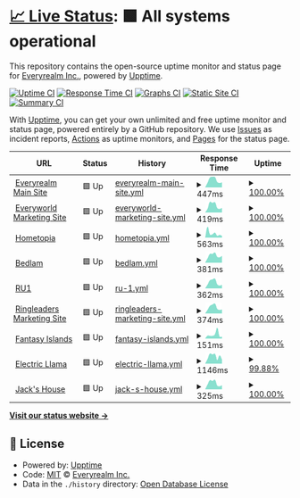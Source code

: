 # [📈 Live Status](https://rrealmdev.github.io/realm-upptime): <!--live status--> **🟩 All systems operational**

This repository contains the open-source uptime monitor and status page for [Everyrealm Inc.](https://rrealmdev.github.io/realm-upptime), powered by [Upptime](https://github.com/upptime/upptime).

[![Uptime CI](https://github.com/rrealmdev/realm-upptime/workflows/Uptime%20CI/badge.svg)](https://github.com/rrealmdev/realm-upptime/actions?query=workflow%3A%22Uptime+CI%22)
[![Response Time CI](https://github.com/rrealmdev/realm-upptime/workflows/Response%20Time%20CI/badge.svg)](https://github.com/rrealmdev/realm-upptime/actions?query=workflow%3A%22Response+Time+CI%22)
[![Graphs CI](https://github.com/rrealmdev/realm-upptime/workflows/Graphs%20CI/badge.svg)](https://github.com/rrealmdev/realm-upptime/actions?query=workflow%3A%22Graphs+CI%22)
[![Static Site CI](https://github.com/rrealmdev/realm-upptime/workflows/Static%20Site%20CI/badge.svg)](https://github.com/rrealmdev/realm-upptime/actions?query=workflow%3A%22Static+Site+CI%22)
[![Summary CI](https://github.com/rrealmdev/realm-upptime/workflows/Summary%20CI/badge.svg)](https://github.com/rrealmdev/realm-upptime/actions?query=workflow%3A%22Summary+CI%22)

With [Upptime](https://upptime.js.org), you can get your own unlimited and free uptime monitor and status page, powered entirely by a GitHub repository. We use [Issues](https://github.com/rrealmdev/realm-upptime/issues) as incident reports, [Actions](https://github.com/rrealmdev/realm-upptime/actions) as uptime monitors, and [Pages](https://rrealmdev.github.io/realm-upptime) for the status page.

<!--start: status pages-->
<!-- This summary is generated by Upptime (https://github.com/upptime/upptime) -->
<!-- Do not edit this manually, your changes will be overwritten -->
<!-- prettier-ignore -->
| URL | Status | History | Response Time | Uptime |
| --- | ------ | ------- | ------------- | ------ |
| <img alt="" src="https://icons.duckduckgo.com/ip3/everyrealm.com.ico" height="13"> [Everyrealm Main Site](https://everyrealm.com) | 🟩 Up | [everyrealm-main-site.yml](https://github.com/rrealmdev/realm-upptime/commits/HEAD/history/everyrealm-main-site.yml) | <details><summary><img alt="Response time graph" src="./graphs/everyrealm-main-site/response-time-week.png" height="20"> 447ms</summary><br><a href="https://rrealmdev.github.io/realm-upptime/history/everyrealm-main-site"><img alt="Response time 469" src="https://img.shields.io/endpoint?url=https%3A%2F%2Fraw.githubusercontent.com%2Frrealmdev%2Frealm-upptime%2FHEAD%2Fapi%2Feveryrealm-main-site%2Fresponse-time.json"></a><br><a href="https://rrealmdev.github.io/realm-upptime/history/everyrealm-main-site"><img alt="24-hour response time 306" src="https://img.shields.io/endpoint?url=https%3A%2F%2Fraw.githubusercontent.com%2Frrealmdev%2Frealm-upptime%2FHEAD%2Fapi%2Feveryrealm-main-site%2Fresponse-time-day.json"></a><br><a href="https://rrealmdev.github.io/realm-upptime/history/everyrealm-main-site"><img alt="7-day response time 447" src="https://img.shields.io/endpoint?url=https%3A%2F%2Fraw.githubusercontent.com%2Frrealmdev%2Frealm-upptime%2FHEAD%2Fapi%2Feveryrealm-main-site%2Fresponse-time-week.json"></a><br><a href="https://rrealmdev.github.io/realm-upptime/history/everyrealm-main-site"><img alt="30-day response time 469" src="https://img.shields.io/endpoint?url=https%3A%2F%2Fraw.githubusercontent.com%2Frrealmdev%2Frealm-upptime%2FHEAD%2Fapi%2Feveryrealm-main-site%2Fresponse-time-month.json"></a><br><a href="https://rrealmdev.github.io/realm-upptime/history/everyrealm-main-site"><img alt="1-year response time 469" src="https://img.shields.io/endpoint?url=https%3A%2F%2Fraw.githubusercontent.com%2Frrealmdev%2Frealm-upptime%2FHEAD%2Fapi%2Feveryrealm-main-site%2Fresponse-time-year.json"></a></details> | <details><summary><a href="https://rrealmdev.github.io/realm-upptime/history/everyrealm-main-site">100.00%</a></summary><a href="https://rrealmdev.github.io/realm-upptime/history/everyrealm-main-site"><img alt="All-time uptime 100.00%" src="https://img.shields.io/endpoint?url=https%3A%2F%2Fraw.githubusercontent.com%2Frrealmdev%2Frealm-upptime%2FHEAD%2Fapi%2Feveryrealm-main-site%2Fuptime.json"></a><br><a href="https://rrealmdev.github.io/realm-upptime/history/everyrealm-main-site"><img alt="24-hour uptime 100.00%" src="https://img.shields.io/endpoint?url=https%3A%2F%2Fraw.githubusercontent.com%2Frrealmdev%2Frealm-upptime%2FHEAD%2Fapi%2Feveryrealm-main-site%2Fuptime-day.json"></a><br><a href="https://rrealmdev.github.io/realm-upptime/history/everyrealm-main-site"><img alt="7-day uptime 100.00%" src="https://img.shields.io/endpoint?url=https%3A%2F%2Fraw.githubusercontent.com%2Frrealmdev%2Frealm-upptime%2FHEAD%2Fapi%2Feveryrealm-main-site%2Fuptime-week.json"></a><br><a href="https://rrealmdev.github.io/realm-upptime/history/everyrealm-main-site"><img alt="30-day uptime 100.00%" src="https://img.shields.io/endpoint?url=https%3A%2F%2Fraw.githubusercontent.com%2Frrealmdev%2Frealm-upptime%2FHEAD%2Fapi%2Feveryrealm-main-site%2Fuptime-month.json"></a><br><a href="https://rrealmdev.github.io/realm-upptime/history/everyrealm-main-site"><img alt="1-year uptime 100.00%" src="https://img.shields.io/endpoint?url=https%3A%2F%2Fraw.githubusercontent.com%2Frrealmdev%2Frealm-upptime%2FHEAD%2Fapi%2Feveryrealm-main-site%2Fuptime-year.json"></a></details>
| <img alt="" src="https://icons.duckduckgo.com/ip3/everyworld.com.ico" height="13"> [Everyworld Marketing Site](https://everyworld.com) | 🟩 Up | [everyworld-marketing-site.yml](https://github.com/rrealmdev/realm-upptime/commits/HEAD/history/everyworld-marketing-site.yml) | <details><summary><img alt="Response time graph" src="./graphs/everyworld-marketing-site/response-time-week.png" height="20"> 419ms</summary><br><a href="https://rrealmdev.github.io/realm-upptime/history/everyworld-marketing-site"><img alt="Response time 441" src="https://img.shields.io/endpoint?url=https%3A%2F%2Fraw.githubusercontent.com%2Frrealmdev%2Frealm-upptime%2FHEAD%2Fapi%2Feveryworld-marketing-site%2Fresponse-time.json"></a><br><a href="https://rrealmdev.github.io/realm-upptime/history/everyworld-marketing-site"><img alt="24-hour response time 284" src="https://img.shields.io/endpoint?url=https%3A%2F%2Fraw.githubusercontent.com%2Frrealmdev%2Frealm-upptime%2FHEAD%2Fapi%2Feveryworld-marketing-site%2Fresponse-time-day.json"></a><br><a href="https://rrealmdev.github.io/realm-upptime/history/everyworld-marketing-site"><img alt="7-day response time 419" src="https://img.shields.io/endpoint?url=https%3A%2F%2Fraw.githubusercontent.com%2Frrealmdev%2Frealm-upptime%2FHEAD%2Fapi%2Feveryworld-marketing-site%2Fresponse-time-week.json"></a><br><a href="https://rrealmdev.github.io/realm-upptime/history/everyworld-marketing-site"><img alt="30-day response time 441" src="https://img.shields.io/endpoint?url=https%3A%2F%2Fraw.githubusercontent.com%2Frrealmdev%2Frealm-upptime%2FHEAD%2Fapi%2Feveryworld-marketing-site%2Fresponse-time-month.json"></a><br><a href="https://rrealmdev.github.io/realm-upptime/history/everyworld-marketing-site"><img alt="1-year response time 441" src="https://img.shields.io/endpoint?url=https%3A%2F%2Fraw.githubusercontent.com%2Frrealmdev%2Frealm-upptime%2FHEAD%2Fapi%2Feveryworld-marketing-site%2Fresponse-time-year.json"></a></details> | <details><summary><a href="https://rrealmdev.github.io/realm-upptime/history/everyworld-marketing-site">100.00%</a></summary><a href="https://rrealmdev.github.io/realm-upptime/history/everyworld-marketing-site"><img alt="All-time uptime 100.00%" src="https://img.shields.io/endpoint?url=https%3A%2F%2Fraw.githubusercontent.com%2Frrealmdev%2Frealm-upptime%2FHEAD%2Fapi%2Feveryworld-marketing-site%2Fuptime.json"></a><br><a href="https://rrealmdev.github.io/realm-upptime/history/everyworld-marketing-site"><img alt="24-hour uptime 100.00%" src="https://img.shields.io/endpoint?url=https%3A%2F%2Fraw.githubusercontent.com%2Frrealmdev%2Frealm-upptime%2FHEAD%2Fapi%2Feveryworld-marketing-site%2Fuptime-day.json"></a><br><a href="https://rrealmdev.github.io/realm-upptime/history/everyworld-marketing-site"><img alt="7-day uptime 100.00%" src="https://img.shields.io/endpoint?url=https%3A%2F%2Fraw.githubusercontent.com%2Frrealmdev%2Frealm-upptime%2FHEAD%2Fapi%2Feveryworld-marketing-site%2Fuptime-week.json"></a><br><a href="https://rrealmdev.github.io/realm-upptime/history/everyworld-marketing-site"><img alt="30-day uptime 100.00%" src="https://img.shields.io/endpoint?url=https%3A%2F%2Fraw.githubusercontent.com%2Frrealmdev%2Frealm-upptime%2FHEAD%2Fapi%2Feveryworld-marketing-site%2Fuptime-month.json"></a><br><a href="https://rrealmdev.github.io/realm-upptime/history/everyworld-marketing-site"><img alt="1-year uptime 100.00%" src="https://img.shields.io/endpoint?url=https%3A%2F%2Fraw.githubusercontent.com%2Frrealmdev%2Frealm-upptime%2FHEAD%2Fapi%2Feveryworld-marketing-site%2Fuptime-year.json"></a></details>
| <img alt="" src="https://icons.duckduckgo.com/ip3/hometopia.com.ico" height="13"> [Hometopia](https://hometopia.com) | 🟩 Up | [hometopia.yml](https://github.com/rrealmdev/realm-upptime/commits/HEAD/history/hometopia.yml) | <details><summary><img alt="Response time graph" src="./graphs/hometopia/response-time-week.png" height="20"> 563ms</summary><br><a href="https://rrealmdev.github.io/realm-upptime/history/hometopia"><img alt="Response time 2800" src="https://img.shields.io/endpoint?url=https%3A%2F%2Fraw.githubusercontent.com%2Frrealmdev%2Frealm-upptime%2FHEAD%2Fapi%2Fhometopia%2Fresponse-time.json"></a><br><a href="https://rrealmdev.github.io/realm-upptime/history/hometopia"><img alt="24-hour response time 245" src="https://img.shields.io/endpoint?url=https%3A%2F%2Fraw.githubusercontent.com%2Frrealmdev%2Frealm-upptime%2FHEAD%2Fapi%2Fhometopia%2Fresponse-time-day.json"></a><br><a href="https://rrealmdev.github.io/realm-upptime/history/hometopia"><img alt="7-day response time 563" src="https://img.shields.io/endpoint?url=https%3A%2F%2Fraw.githubusercontent.com%2Frrealmdev%2Frealm-upptime%2FHEAD%2Fapi%2Fhometopia%2Fresponse-time-week.json"></a><br><a href="https://rrealmdev.github.io/realm-upptime/history/hometopia"><img alt="30-day response time 2800" src="https://img.shields.io/endpoint?url=https%3A%2F%2Fraw.githubusercontent.com%2Frrealmdev%2Frealm-upptime%2FHEAD%2Fapi%2Fhometopia%2Fresponse-time-month.json"></a><br><a href="https://rrealmdev.github.io/realm-upptime/history/hometopia"><img alt="1-year response time 2800" src="https://img.shields.io/endpoint?url=https%3A%2F%2Fraw.githubusercontent.com%2Frrealmdev%2Frealm-upptime%2FHEAD%2Fapi%2Fhometopia%2Fresponse-time-year.json"></a></details> | <details><summary><a href="https://rrealmdev.github.io/realm-upptime/history/hometopia">100.00%</a></summary><a href="https://rrealmdev.github.io/realm-upptime/history/hometopia"><img alt="All-time uptime 100.00%" src="https://img.shields.io/endpoint?url=https%3A%2F%2Fraw.githubusercontent.com%2Frrealmdev%2Frealm-upptime%2FHEAD%2Fapi%2Fhometopia%2Fuptime.json"></a><br><a href="https://rrealmdev.github.io/realm-upptime/history/hometopia"><img alt="24-hour uptime 100.00%" src="https://img.shields.io/endpoint?url=https%3A%2F%2Fraw.githubusercontent.com%2Frrealmdev%2Frealm-upptime%2FHEAD%2Fapi%2Fhometopia%2Fuptime-day.json"></a><br><a href="https://rrealmdev.github.io/realm-upptime/history/hometopia"><img alt="7-day uptime 100.00%" src="https://img.shields.io/endpoint?url=https%3A%2F%2Fraw.githubusercontent.com%2Frrealmdev%2Frealm-upptime%2FHEAD%2Fapi%2Fhometopia%2Fuptime-week.json"></a><br><a href="https://rrealmdev.github.io/realm-upptime/history/hometopia"><img alt="30-day uptime 100.00%" src="https://img.shields.io/endpoint?url=https%3A%2F%2Fraw.githubusercontent.com%2Frrealmdev%2Frealm-upptime%2FHEAD%2Fapi%2Fhometopia%2Fuptime-month.json"></a><br><a href="https://rrealmdev.github.io/realm-upptime/history/hometopia"><img alt="1-year uptime 100.00%" src="https://img.shields.io/endpoint?url=https%3A%2F%2Fraw.githubusercontent.com%2Frrealmdev%2Frealm-upptime%2FHEAD%2Fapi%2Fhometopia%2Fuptime-year.json"></a></details>
| <img alt="" src="https://icons.duckduckgo.com/ip3/bedlam.gg.ico" height="13"> [Bedlam](https://Bedlam.gg) | 🟩 Up | [bedlam.yml](https://github.com/rrealmdev/realm-upptime/commits/HEAD/history/bedlam.yml) | <details><summary><img alt="Response time graph" src="./graphs/bedlam/response-time-week.png" height="20"> 381ms</summary><br><a href="https://rrealmdev.github.io/realm-upptime/history/bedlam"><img alt="Response time 443" src="https://img.shields.io/endpoint?url=https%3A%2F%2Fraw.githubusercontent.com%2Frrealmdev%2Frealm-upptime%2FHEAD%2Fapi%2Fbedlam%2Fresponse-time.json"></a><br><a href="https://rrealmdev.github.io/realm-upptime/history/bedlam"><img alt="24-hour response time 364" src="https://img.shields.io/endpoint?url=https%3A%2F%2Fraw.githubusercontent.com%2Frrealmdev%2Frealm-upptime%2FHEAD%2Fapi%2Fbedlam%2Fresponse-time-day.json"></a><br><a href="https://rrealmdev.github.io/realm-upptime/history/bedlam"><img alt="7-day response time 381" src="https://img.shields.io/endpoint?url=https%3A%2F%2Fraw.githubusercontent.com%2Frrealmdev%2Frealm-upptime%2FHEAD%2Fapi%2Fbedlam%2Fresponse-time-week.json"></a><br><a href="https://rrealmdev.github.io/realm-upptime/history/bedlam"><img alt="30-day response time 443" src="https://img.shields.io/endpoint?url=https%3A%2F%2Fraw.githubusercontent.com%2Frrealmdev%2Frealm-upptime%2FHEAD%2Fapi%2Fbedlam%2Fresponse-time-month.json"></a><br><a href="https://rrealmdev.github.io/realm-upptime/history/bedlam"><img alt="1-year response time 443" src="https://img.shields.io/endpoint?url=https%3A%2F%2Fraw.githubusercontent.com%2Frrealmdev%2Frealm-upptime%2FHEAD%2Fapi%2Fbedlam%2Fresponse-time-year.json"></a></details> | <details><summary><a href="https://rrealmdev.github.io/realm-upptime/history/bedlam">100.00%</a></summary><a href="https://rrealmdev.github.io/realm-upptime/history/bedlam"><img alt="All-time uptime 100.00%" src="https://img.shields.io/endpoint?url=https%3A%2F%2Fraw.githubusercontent.com%2Frrealmdev%2Frealm-upptime%2FHEAD%2Fapi%2Fbedlam%2Fuptime.json"></a><br><a href="https://rrealmdev.github.io/realm-upptime/history/bedlam"><img alt="24-hour uptime 100.00%" src="https://img.shields.io/endpoint?url=https%3A%2F%2Fraw.githubusercontent.com%2Frrealmdev%2Frealm-upptime%2FHEAD%2Fapi%2Fbedlam%2Fuptime-day.json"></a><br><a href="https://rrealmdev.github.io/realm-upptime/history/bedlam"><img alt="7-day uptime 100.00%" src="https://img.shields.io/endpoint?url=https%3A%2F%2Fraw.githubusercontent.com%2Frrealmdev%2Frealm-upptime%2FHEAD%2Fapi%2Fbedlam%2Fuptime-week.json"></a><br><a href="https://rrealmdev.github.io/realm-upptime/history/bedlam"><img alt="30-day uptime 100.00%" src="https://img.shields.io/endpoint?url=https%3A%2F%2Fraw.githubusercontent.com%2Frrealmdev%2Frealm-upptime%2FHEAD%2Fapi%2Fbedlam%2Fuptime-month.json"></a><br><a href="https://rrealmdev.github.io/realm-upptime/history/bedlam"><img alt="1-year uptime 100.00%" src="https://img.shields.io/endpoint?url=https%3A%2F%2Fraw.githubusercontent.com%2Frrealmdev%2Frealm-upptime%2FHEAD%2Fapi%2Fbedlam%2Fuptime-year.json"></a></details>
| <img alt="" src="https://icons.duckduckgo.com/ip3/ru1.com.ico" height="13"> [RU1](https://ru1.com) | 🟩 Up | [ru-1.yml](https://github.com/rrealmdev/realm-upptime/commits/HEAD/history/ru-1.yml) | <details><summary><img alt="Response time graph" src="./graphs/ru-1/response-time-week.png" height="20"> 362ms</summary><br><a href="https://rrealmdev.github.io/realm-upptime/history/ru-1"><img alt="Response time 414" src="https://img.shields.io/endpoint?url=https%3A%2F%2Fraw.githubusercontent.com%2Frrealmdev%2Frealm-upptime%2FHEAD%2Fapi%2Fru-1%2Fresponse-time.json"></a><br><a href="https://rrealmdev.github.io/realm-upptime/history/ru-1"><img alt="24-hour response time 216" src="https://img.shields.io/endpoint?url=https%3A%2F%2Fraw.githubusercontent.com%2Frrealmdev%2Frealm-upptime%2FHEAD%2Fapi%2Fru-1%2Fresponse-time-day.json"></a><br><a href="https://rrealmdev.github.io/realm-upptime/history/ru-1"><img alt="7-day response time 362" src="https://img.shields.io/endpoint?url=https%3A%2F%2Fraw.githubusercontent.com%2Frrealmdev%2Frealm-upptime%2FHEAD%2Fapi%2Fru-1%2Fresponse-time-week.json"></a><br><a href="https://rrealmdev.github.io/realm-upptime/history/ru-1"><img alt="30-day response time 414" src="https://img.shields.io/endpoint?url=https%3A%2F%2Fraw.githubusercontent.com%2Frrealmdev%2Frealm-upptime%2FHEAD%2Fapi%2Fru-1%2Fresponse-time-month.json"></a><br><a href="https://rrealmdev.github.io/realm-upptime/history/ru-1"><img alt="1-year response time 414" src="https://img.shields.io/endpoint?url=https%3A%2F%2Fraw.githubusercontent.com%2Frrealmdev%2Frealm-upptime%2FHEAD%2Fapi%2Fru-1%2Fresponse-time-year.json"></a></details> | <details><summary><a href="https://rrealmdev.github.io/realm-upptime/history/ru-1">100.00%</a></summary><a href="https://rrealmdev.github.io/realm-upptime/history/ru-1"><img alt="All-time uptime 100.00%" src="https://img.shields.io/endpoint?url=https%3A%2F%2Fraw.githubusercontent.com%2Frrealmdev%2Frealm-upptime%2FHEAD%2Fapi%2Fru-1%2Fuptime.json"></a><br><a href="https://rrealmdev.github.io/realm-upptime/history/ru-1"><img alt="24-hour uptime 100.00%" src="https://img.shields.io/endpoint?url=https%3A%2F%2Fraw.githubusercontent.com%2Frrealmdev%2Frealm-upptime%2FHEAD%2Fapi%2Fru-1%2Fuptime-day.json"></a><br><a href="https://rrealmdev.github.io/realm-upptime/history/ru-1"><img alt="7-day uptime 100.00%" src="https://img.shields.io/endpoint?url=https%3A%2F%2Fraw.githubusercontent.com%2Frrealmdev%2Frealm-upptime%2FHEAD%2Fapi%2Fru-1%2Fuptime-week.json"></a><br><a href="https://rrealmdev.github.io/realm-upptime/history/ru-1"><img alt="30-day uptime 100.00%" src="https://img.shields.io/endpoint?url=https%3A%2F%2Fraw.githubusercontent.com%2Frrealmdev%2Frealm-upptime%2FHEAD%2Fapi%2Fru-1%2Fuptime-month.json"></a><br><a href="https://rrealmdev.github.io/realm-upptime/history/ru-1"><img alt="1-year uptime 100.00%" src="https://img.shields.io/endpoint?url=https%3A%2F%2Fraw.githubusercontent.com%2Frrealmdev%2Frealm-upptime%2FHEAD%2Fapi%2Fru-1%2Fuptime-year.json"></a></details>
| <img alt="" src="https://icons.duckduckgo.com/ip3/playringleaders.com.ico" height="13"> [Ringleaders Marketing Site](https://playringleaders.com) | 🟩 Up | [ringleaders-marketing-site.yml](https://github.com/rrealmdev/realm-upptime/commits/HEAD/history/ringleaders-marketing-site.yml) | <details><summary><img alt="Response time graph" src="./graphs/ringleaders-marketing-site/response-time-week.png" height="20"> 374ms</summary><br><a href="https://rrealmdev.github.io/realm-upptime/history/ringleaders-marketing-site"><img alt="Response time 405" src="https://img.shields.io/endpoint?url=https%3A%2F%2Fraw.githubusercontent.com%2Frrealmdev%2Frealm-upptime%2FHEAD%2Fapi%2Fringleaders-marketing-site%2Fresponse-time.json"></a><br><a href="https://rrealmdev.github.io/realm-upptime/history/ringleaders-marketing-site"><img alt="24-hour response time 247" src="https://img.shields.io/endpoint?url=https%3A%2F%2Fraw.githubusercontent.com%2Frrealmdev%2Frealm-upptime%2FHEAD%2Fapi%2Fringleaders-marketing-site%2Fresponse-time-day.json"></a><br><a href="https://rrealmdev.github.io/realm-upptime/history/ringleaders-marketing-site"><img alt="7-day response time 374" src="https://img.shields.io/endpoint?url=https%3A%2F%2Fraw.githubusercontent.com%2Frrealmdev%2Frealm-upptime%2FHEAD%2Fapi%2Fringleaders-marketing-site%2Fresponse-time-week.json"></a><br><a href="https://rrealmdev.github.io/realm-upptime/history/ringleaders-marketing-site"><img alt="30-day response time 405" src="https://img.shields.io/endpoint?url=https%3A%2F%2Fraw.githubusercontent.com%2Frrealmdev%2Frealm-upptime%2FHEAD%2Fapi%2Fringleaders-marketing-site%2Fresponse-time-month.json"></a><br><a href="https://rrealmdev.github.io/realm-upptime/history/ringleaders-marketing-site"><img alt="1-year response time 405" src="https://img.shields.io/endpoint?url=https%3A%2F%2Fraw.githubusercontent.com%2Frrealmdev%2Frealm-upptime%2FHEAD%2Fapi%2Fringleaders-marketing-site%2Fresponse-time-year.json"></a></details> | <details><summary><a href="https://rrealmdev.github.io/realm-upptime/history/ringleaders-marketing-site">100.00%</a></summary><a href="https://rrealmdev.github.io/realm-upptime/history/ringleaders-marketing-site"><img alt="All-time uptime 100.00%" src="https://img.shields.io/endpoint?url=https%3A%2F%2Fraw.githubusercontent.com%2Frrealmdev%2Frealm-upptime%2FHEAD%2Fapi%2Fringleaders-marketing-site%2Fuptime.json"></a><br><a href="https://rrealmdev.github.io/realm-upptime/history/ringleaders-marketing-site"><img alt="24-hour uptime 100.00%" src="https://img.shields.io/endpoint?url=https%3A%2F%2Fraw.githubusercontent.com%2Frrealmdev%2Frealm-upptime%2FHEAD%2Fapi%2Fringleaders-marketing-site%2Fuptime-day.json"></a><br><a href="https://rrealmdev.github.io/realm-upptime/history/ringleaders-marketing-site"><img alt="7-day uptime 100.00%" src="https://img.shields.io/endpoint?url=https%3A%2F%2Fraw.githubusercontent.com%2Frrealmdev%2Frealm-upptime%2FHEAD%2Fapi%2Fringleaders-marketing-site%2Fuptime-week.json"></a><br><a href="https://rrealmdev.github.io/realm-upptime/history/ringleaders-marketing-site"><img alt="30-day uptime 100.00%" src="https://img.shields.io/endpoint?url=https%3A%2F%2Fraw.githubusercontent.com%2Frrealmdev%2Frealm-upptime%2FHEAD%2Fapi%2Fringleaders-marketing-site%2Fuptime-month.json"></a><br><a href="https://rrealmdev.github.io/realm-upptime/history/ringleaders-marketing-site"><img alt="1-year uptime 100.00%" src="https://img.shields.io/endpoint?url=https%3A%2F%2Fraw.githubusercontent.com%2Frrealmdev%2Frealm-upptime%2FHEAD%2Fapi%2Fringleaders-marketing-site%2Fuptime-year.json"></a></details>
| <img alt="" src="https://icons.duckduckgo.com/ip3/fantasyislands.xyz.ico" height="13"> [Fantasy Islands](https://fantasyislands.xyz) | 🟩 Up | [fantasy-islands.yml](https://github.com/rrealmdev/realm-upptime/commits/HEAD/history/fantasy-islands.yml) | <details><summary><img alt="Response time graph" src="./graphs/fantasy-islands/response-time-week.png" height="20"> 151ms</summary><br><a href="https://rrealmdev.github.io/realm-upptime/history/fantasy-islands"><img alt="Response time 161" src="https://img.shields.io/endpoint?url=https%3A%2F%2Fraw.githubusercontent.com%2Frrealmdev%2Frealm-upptime%2FHEAD%2Fapi%2Ffantasy-islands%2Fresponse-time.json"></a><br><a href="https://rrealmdev.github.io/realm-upptime/history/fantasy-islands"><img alt="24-hour response time 75" src="https://img.shields.io/endpoint?url=https%3A%2F%2Fraw.githubusercontent.com%2Frrealmdev%2Frealm-upptime%2FHEAD%2Fapi%2Ffantasy-islands%2Fresponse-time-day.json"></a><br><a href="https://rrealmdev.github.io/realm-upptime/history/fantasy-islands"><img alt="7-day response time 151" src="https://img.shields.io/endpoint?url=https%3A%2F%2Fraw.githubusercontent.com%2Frrealmdev%2Frealm-upptime%2FHEAD%2Fapi%2Ffantasy-islands%2Fresponse-time-week.json"></a><br><a href="https://rrealmdev.github.io/realm-upptime/history/fantasy-islands"><img alt="30-day response time 161" src="https://img.shields.io/endpoint?url=https%3A%2F%2Fraw.githubusercontent.com%2Frrealmdev%2Frealm-upptime%2FHEAD%2Fapi%2Ffantasy-islands%2Fresponse-time-month.json"></a><br><a href="https://rrealmdev.github.io/realm-upptime/history/fantasy-islands"><img alt="1-year response time 161" src="https://img.shields.io/endpoint?url=https%3A%2F%2Fraw.githubusercontent.com%2Frrealmdev%2Frealm-upptime%2FHEAD%2Fapi%2Ffantasy-islands%2Fresponse-time-year.json"></a></details> | <details><summary><a href="https://rrealmdev.github.io/realm-upptime/history/fantasy-islands">100.00%</a></summary><a href="https://rrealmdev.github.io/realm-upptime/history/fantasy-islands"><img alt="All-time uptime 100.00%" src="https://img.shields.io/endpoint?url=https%3A%2F%2Fraw.githubusercontent.com%2Frrealmdev%2Frealm-upptime%2FHEAD%2Fapi%2Ffantasy-islands%2Fuptime.json"></a><br><a href="https://rrealmdev.github.io/realm-upptime/history/fantasy-islands"><img alt="24-hour uptime 100.00%" src="https://img.shields.io/endpoint?url=https%3A%2F%2Fraw.githubusercontent.com%2Frrealmdev%2Frealm-upptime%2FHEAD%2Fapi%2Ffantasy-islands%2Fuptime-day.json"></a><br><a href="https://rrealmdev.github.io/realm-upptime/history/fantasy-islands"><img alt="7-day uptime 100.00%" src="https://img.shields.io/endpoint?url=https%3A%2F%2Fraw.githubusercontent.com%2Frrealmdev%2Frealm-upptime%2FHEAD%2Fapi%2Ffantasy-islands%2Fuptime-week.json"></a><br><a href="https://rrealmdev.github.io/realm-upptime/history/fantasy-islands"><img alt="30-day uptime 100.00%" src="https://img.shields.io/endpoint?url=https%3A%2F%2Fraw.githubusercontent.com%2Frrealmdev%2Frealm-upptime%2FHEAD%2Fapi%2Ffantasy-islands%2Fuptime-month.json"></a><br><a href="https://rrealmdev.github.io/realm-upptime/history/fantasy-islands"><img alt="1-year uptime 100.00%" src="https://img.shields.io/endpoint?url=https%3A%2F%2Fraw.githubusercontent.com%2Frrealmdev%2Frealm-upptime%2FHEAD%2Fapi%2Ffantasy-islands%2Fuptime-year.json"></a></details>
| <img alt="" src="https://icons.duckduckgo.com/ip3/electricllama.gg.ico" height="13"> [Electric Llama](https://electricllama.gg) | 🟩 Up | [electric-llama.yml](https://github.com/rrealmdev/realm-upptime/commits/HEAD/history/electric-llama.yml) | <details><summary><img alt="Response time graph" src="./graphs/electric-llama/response-time-week.png" height="20"> 1146ms</summary><br><a href="https://rrealmdev.github.io/realm-upptime/history/electric-llama"><img alt="Response time 872" src="https://img.shields.io/endpoint?url=https%3A%2F%2Fraw.githubusercontent.com%2Frrealmdev%2Frealm-upptime%2FHEAD%2Fapi%2Felectric-llama%2Fresponse-time.json"></a><br><a href="https://rrealmdev.github.io/realm-upptime/history/electric-llama"><img alt="24-hour response time 2358" src="https://img.shields.io/endpoint?url=https%3A%2F%2Fraw.githubusercontent.com%2Frrealmdev%2Frealm-upptime%2FHEAD%2Fapi%2Felectric-llama%2Fresponse-time-day.json"></a><br><a href="https://rrealmdev.github.io/realm-upptime/history/electric-llama"><img alt="7-day response time 1146" src="https://img.shields.io/endpoint?url=https%3A%2F%2Fraw.githubusercontent.com%2Frrealmdev%2Frealm-upptime%2FHEAD%2Fapi%2Felectric-llama%2Fresponse-time-week.json"></a><br><a href="https://rrealmdev.github.io/realm-upptime/history/electric-llama"><img alt="30-day response time 872" src="https://img.shields.io/endpoint?url=https%3A%2F%2Fraw.githubusercontent.com%2Frrealmdev%2Frealm-upptime%2FHEAD%2Fapi%2Felectric-llama%2Fresponse-time-month.json"></a><br><a href="https://rrealmdev.github.io/realm-upptime/history/electric-llama"><img alt="1-year response time 872" src="https://img.shields.io/endpoint?url=https%3A%2F%2Fraw.githubusercontent.com%2Frrealmdev%2Frealm-upptime%2FHEAD%2Fapi%2Felectric-llama%2Fresponse-time-year.json"></a></details> | <details><summary><a href="https://rrealmdev.github.io/realm-upptime/history/electric-llama">99.88%</a></summary><a href="https://rrealmdev.github.io/realm-upptime/history/electric-llama"><img alt="All-time uptime 99.95%" src="https://img.shields.io/endpoint?url=https%3A%2F%2Fraw.githubusercontent.com%2Frrealmdev%2Frealm-upptime%2FHEAD%2Fapi%2Felectric-llama%2Fuptime.json"></a><br><a href="https://rrealmdev.github.io/realm-upptime/history/electric-llama"><img alt="24-hour uptime 99.16%" src="https://img.shields.io/endpoint?url=https%3A%2F%2Fraw.githubusercontent.com%2Frrealmdev%2Frealm-upptime%2FHEAD%2Fapi%2Felectric-llama%2Fuptime-day.json"></a><br><a href="https://rrealmdev.github.io/realm-upptime/history/electric-llama"><img alt="7-day uptime 99.88%" src="https://img.shields.io/endpoint?url=https%3A%2F%2Fraw.githubusercontent.com%2Frrealmdev%2Frealm-upptime%2FHEAD%2Fapi%2Felectric-llama%2Fuptime-week.json"></a><br><a href="https://rrealmdev.github.io/realm-upptime/history/electric-llama"><img alt="30-day uptime 99.95%" src="https://img.shields.io/endpoint?url=https%3A%2F%2Fraw.githubusercontent.com%2Frrealmdev%2Frealm-upptime%2FHEAD%2Fapi%2Felectric-llama%2Fuptime-month.json"></a><br><a href="https://rrealmdev.github.io/realm-upptime/history/electric-llama"><img alt="1-year uptime 99.95%" src="https://img.shields.io/endpoint?url=https%3A%2F%2Fraw.githubusercontent.com%2Frrealmdev%2Frealm-upptime%2FHEAD%2Fapi%2Felectric-llama%2Fuptime-year.json"></a></details>
| <img alt="" src="https://icons.duckduckgo.com/ip3/jackshouse.com.ico" height="13"> [Jack's House](https://jackshouse.com) | 🟩 Up | [jack-s-house.yml](https://github.com/rrealmdev/realm-upptime/commits/HEAD/history/jack-s-house.yml) | <details><summary><img alt="Response time graph" src="./graphs/jack-s-house/response-time-week.png" height="20"> 325ms</summary><br><a href="https://rrealmdev.github.io/realm-upptime/history/jack-s-house"><img alt="Response time 401" src="https://img.shields.io/endpoint?url=https%3A%2F%2Fraw.githubusercontent.com%2Frrealmdev%2Frealm-upptime%2FHEAD%2Fapi%2Fjack-s-house%2Fresponse-time.json"></a><br><a href="https://rrealmdev.github.io/realm-upptime/history/jack-s-house"><img alt="24-hour response time 217" src="https://img.shields.io/endpoint?url=https%3A%2F%2Fraw.githubusercontent.com%2Frrealmdev%2Frealm-upptime%2FHEAD%2Fapi%2Fjack-s-house%2Fresponse-time-day.json"></a><br><a href="https://rrealmdev.github.io/realm-upptime/history/jack-s-house"><img alt="7-day response time 325" src="https://img.shields.io/endpoint?url=https%3A%2F%2Fraw.githubusercontent.com%2Frrealmdev%2Frealm-upptime%2FHEAD%2Fapi%2Fjack-s-house%2Fresponse-time-week.json"></a><br><a href="https://rrealmdev.github.io/realm-upptime/history/jack-s-house"><img alt="30-day response time 401" src="https://img.shields.io/endpoint?url=https%3A%2F%2Fraw.githubusercontent.com%2Frrealmdev%2Frealm-upptime%2FHEAD%2Fapi%2Fjack-s-house%2Fresponse-time-month.json"></a><br><a href="https://rrealmdev.github.io/realm-upptime/history/jack-s-house"><img alt="1-year response time 401" src="https://img.shields.io/endpoint?url=https%3A%2F%2Fraw.githubusercontent.com%2Frrealmdev%2Frealm-upptime%2FHEAD%2Fapi%2Fjack-s-house%2Fresponse-time-year.json"></a></details> | <details><summary><a href="https://rrealmdev.github.io/realm-upptime/history/jack-s-house">100.00%</a></summary><a href="https://rrealmdev.github.io/realm-upptime/history/jack-s-house"><img alt="All-time uptime 100.00%" src="https://img.shields.io/endpoint?url=https%3A%2F%2Fraw.githubusercontent.com%2Frrealmdev%2Frealm-upptime%2FHEAD%2Fapi%2Fjack-s-house%2Fuptime.json"></a><br><a href="https://rrealmdev.github.io/realm-upptime/history/jack-s-house"><img alt="24-hour uptime 100.00%" src="https://img.shields.io/endpoint?url=https%3A%2F%2Fraw.githubusercontent.com%2Frrealmdev%2Frealm-upptime%2FHEAD%2Fapi%2Fjack-s-house%2Fuptime-day.json"></a><br><a href="https://rrealmdev.github.io/realm-upptime/history/jack-s-house"><img alt="7-day uptime 100.00%" src="https://img.shields.io/endpoint?url=https%3A%2F%2Fraw.githubusercontent.com%2Frrealmdev%2Frealm-upptime%2FHEAD%2Fapi%2Fjack-s-house%2Fuptime-week.json"></a><br><a href="https://rrealmdev.github.io/realm-upptime/history/jack-s-house"><img alt="30-day uptime 100.00%" src="https://img.shields.io/endpoint?url=https%3A%2F%2Fraw.githubusercontent.com%2Frrealmdev%2Frealm-upptime%2FHEAD%2Fapi%2Fjack-s-house%2Fuptime-month.json"></a><br><a href="https://rrealmdev.github.io/realm-upptime/history/jack-s-house"><img alt="1-year uptime 100.00%" src="https://img.shields.io/endpoint?url=https%3A%2F%2Fraw.githubusercontent.com%2Frrealmdev%2Frealm-upptime%2FHEAD%2Fapi%2Fjack-s-house%2Fuptime-year.json"></a></details>

<!--end: status pages-->

[**Visit our status website →**](https://rrealmdev.github.io/realm-upptime)

## 📄 License

- Powered by: [Upptime](https://github.com/upptime/upptime)
- Code: [MIT](./LICENSE) © [Everyrealm Inc.](https://rrealmdev.github.io/realm-upptime)
- Data in the `./history` directory: [Open Database License](https://opendatacommons.org/licenses/odbl/1-0/)
